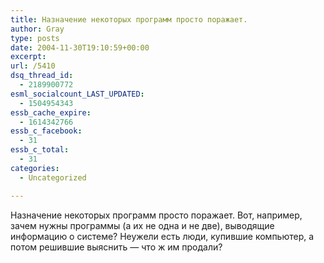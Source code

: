 ```yaml
---
title: Назначение некоторых программ просто поражает.
author: Gray
type: posts
date: 2004-11-30T19:10:59+00:00
excerpt:
url: /5410
dsq_thread_id:
  - 2189900772
esml_socialcount_LAST_UPDATED:
  - 1504954343
essb_cache_expire:
  - 1614342766
essb_c_facebook:
  - 31
essb_c_total:
  - 31
categories:
  - Uncategorized

---
```








Назначение некоторых программ просто поражает. Вот, например, зачем нужны программы (а их не одна и не две), выводящие информацию о системе? Неужели есть люди, купившие компьютер, а потом решившие выяснить &#8212; что ж им продали?